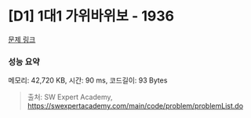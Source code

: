 # [D1] 1대1 가위바위보 - 1936 

[문제 링크](https://swexpertacademy.com/main/code/problem/problemDetail.do?contestProbId=AV5PjKXKALcDFAUq) 

### 성능 요약

메모리: 42,720 KB, 시간: 90 ms, 코드길이: 93 Bytes



> 출처: SW Expert Academy, https://swexpertacademy.com/main/code/problem/problemList.do